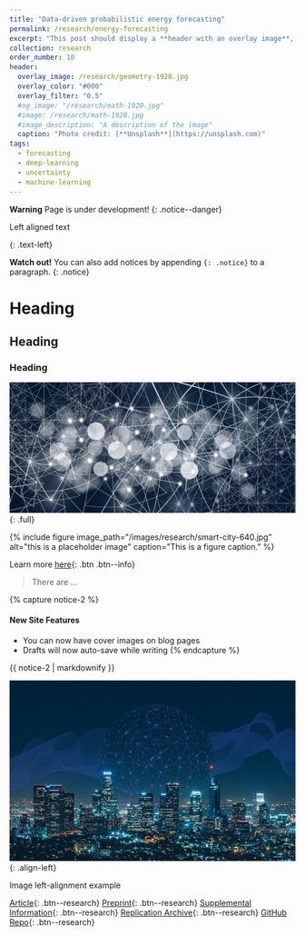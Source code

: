 ```yaml
---
title: "Data-driven probabilistic energy forecasting"
permalink: /research/energy-forecasting
excerpt: "This post should display a **header with an overlay image**, if the theme supports it."  
collection: research
order_number: 10
header: 
  overlay_image: /research/geometry-1920.jpg
  overlay_color: "#000"
  overlay_filter: "0.5"
  #og_image: "/research/math-1920.jpg"
  #image: /research/math-1920.jpg
  #image_description: "A description of the image"
  caption: "Photo credit: [**Unsplash**](https://unsplash.com)"
tags:
  - forecasting
  - deep-learning
  - uncertainty
  - machine-learning
---
```


**Warning** 
Page is under development! 
{: .notice--danger}

<p>Left aligned text</p>{: .text-left}

**Watch out!** You can also add notices by appending `{: .notice}` to a paragraph.
{: .notice}

# Heading
## Heading
### Heading


![full](/images/research/web-1280.jpg){: .full}


{% include figure image_path="/images/research/smart-city-640.jpg" alt="this is a placeholder image" caption="This is a figure caption." %}

Learn more [here](#link){: .btn .btn--info}

> There are ...

{% capture notice-2 %}
#### New Site Features

* You can now have cover images on blog pages
* Drafts will now auto-save while writing
{% endcapture %}

<div class="notice">{{ notice-2 | markdownify }}</div>

![image-left](/images/research/smart-city-640.jpg){: .align-left}

Image left-alignment example 

<div></div>

[Article](){: .btn--research} [Preprint](){: .btn--research} [Supplemental Information](){: .btn--research} [Replication Archive](){: .btn--research} [GitHub Repo](){: .btn--research}